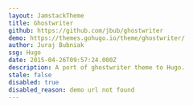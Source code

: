 ```yaml
---
layout: JamstackTheme
title: Ghostwriter
github: https://github.com/jbub/ghostwriter
demo: https://themes.gohugo.io/theme/ghostwriter/
author: Juraj Bubniak
ssg: Hugo
date: 2015-04-26T09:57:24.000Z
description: A port of ghostwriter theme to Hugo.
stale: false
disabled: true
disabled_reason: demo url not found
---
```

